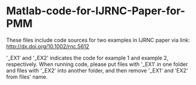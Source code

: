 # Matlab-code-for-IJRNC-Paper-for-PMM
These files include code sources for two examples in IJRNC paper via link: http://dx.doi.org/10.1002/rnc.5612

'_EX1' and '_EX2' indicates the code for example 1 and example 2, respectively. When running code, please put files with '_EX1' in one folder and files with '_EX2' into another folder, and then remove '_EX1' and 'EX2' from files' name.
